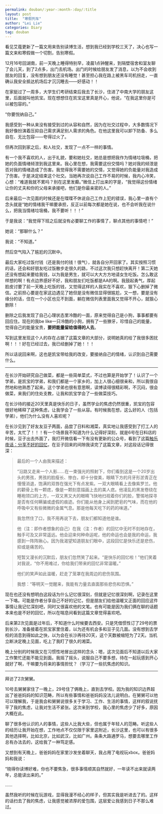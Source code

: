 ```yaml
---
permalink: douban/:year-:month-:day/:title
layout: post
title:  "寒假列车"
author: "Lei Lie"
categories: Diary
tag: douban
---
```


看见艾蔻更新了一篇文用来告别读博生活，想到我已经到学校三天了，决心也写一篇文来和寒假做一个切割，告别寒假。

12月16号回湖南，前一天晚上睡得特别早，凌晨1点钟醒来，到隔壁宿舍和室友聊了会儿天，到了2点多，出门去机场。出门的时候给朋友发了消息，以为不会收到朋友的回复，没有想到朋友还没有睡觉！甚至担心我在路上被黑车司机拐走，一直确认我安全抵达机场后才沉沉睡去——好感动！！

在家挺过了一周多，大学生们考研结束后我去了长沙，住进了中南大学的朋友这里，后面就叫他凯宝。现在想想住在凯宝这里真是开心，他说，“在我这里你是可以被包容的。”

“你要悦纳自己。”

我感受到一种从来没有接受到过的从容和自然，因为在社交过程中，大多数情况下我好像扮演着压抑自己需求满足别人需求的角色。在他这里我可以卸下防备、多么自在、无比包容——夸得过火了。

但再次回到家之后，和人社交，发现了一点不一样的事情。

有一个我不喜欢的人，出于礼貌，要和她社交，她总是想把我作为情绪垃圾桶，把她的负面情绪倾泄到我这里来。我心里在想，我需要这份交情吗？她对我的倾泄是否对我的情绪造成了伤害。我觉得我不需要她的交情，又觉得她的负能量对我造成了伤害。于是决定结束这个社交。当她再次说自己工作不易的时候，我内心冷笑，心想：“难道我就不累吗？别在这里发癫。”微信上打出来的字是，“我觉得这份情绪让你的丈夫和你的父母来承接吧，他们是你最亲密的人。”

后来最后一次见面的时候还是在喋喋不休说自己工作上犯的错误，我心里一直有个念头就是“她的情绪我干嘛要承担，反正以前每次都是她在说，也不会听我在说什么，把我当情绪垃圾桶，我不要听！！！”

于是我说：“我觉得下班之后就没有必要聊工作的事情了，聊点其他的事情吧！”

她说：“那聊什么？”

我说：“不知道。”

然后空气陷入了尴尬的沉默中。

最后大家吃过饭付钱（还是我付的钱！很气），就各自分开回家了。其实按照习惯的话，还会和好朋友吃过饭散步走很久的路，不过这次我只想赶快离开！第二天她还没有想起来要给我钱，以为我是男生，就可以大大方方地请女生吃饭。怎么敢这样想的啊！有点边界感好不好，我和朋友们吃饭都是AA的啊。我鼓起勇气，厚起脸皮讨要了前一天晚上吃饭的钱，又觉得这样的人我实在不喜欢，狠下心删掉了微信。之前担心要是在家这边遇见了她但是没有微信显得很尴尬，又一想，要是没有缘分的话，住在一个小区也见不到面，躺在微信列表里面我又觉得不开心，就狠心删除！

删除之后我发现了自己心理状态里冷酷的一面，原来觉得自己是小狗，事事都要有回应住。现在的我be like一只冷酷的小狗，拥有了一些獠牙，珍惜自己的能量，觉得自己的能量宝贵，**要把能量留给值得的人去**。

写到这里发现这个人的存在占据了这篇文章的大部分，说明她真的给了我很多困扰啊！！！好在已经过去，我已经删掉了她！！！

所以话说回来啊，这也是凯宝带给我的改变，要接纳自己的情绪，认识到自己需要什么。

---

在长沙开始研究自己做菜，都是一些简单菜式，不过也算是开始学了！认识了一个学弟，是凯宝的学弟，和我们都是一个家乡的，加上人很心细很亲和，所以我很自然地和他熟悉了起来。这个学弟也很有意思啊，读博读得很精彩啊，不沉闷，很会做菜，来我们的住处支教，让我和凯宝学会了一些做菜技巧。

在长沙待的接近20天里真是快乐的日子，虽然学业的焦虑仍然很重，凯宝的包容很好地稀释了这种焦虑，让我学会了一些从容。有时候我在想，这么好的人（包括学弟），他们为什么没有人喜欢呢？

在长沙见到了好友友豆子两面，品尝了日料和湘菜，真实地让我感受到了打工人的辛苦，太忙了！！！有一个场景我不知道为什么记得好深刻，就是6号在日料店的时候，豆子出去外面了，我打开微信看一下有没有更新的公众号，看到了这篇[触乐夜话：分享不好的回忆](https://www.chuapp.com/article/289073.html)，在豆子回来的间隙我读完了这篇文章，对这段话记得很深：

> 最后的一个人由我来描述：
>
> “沿路又走来一个人影……在一束强光的照射下，你们看到这是一个20岁出头的男孩，男孩的脸瘦长、惨白，却十分俊美，眼睛下方的月牙形淤青正在慢慢消退，饱满的双唇在强光下有点发紫。一双大眼睛看上去像紫罗兰。他的颧骨上有一颗痣，像是一颗刻意描画上去的美人痣。他凌乱的黑发卷绕在睡袍领口的上方，一双又黑又大的眼睛飞快地扫视着你们的脸，警惕地探寻是否有任何瞒骗或虚假的痕迹。你们能从他身上闻到肥皂的气味，而在他的呼吸中又有些微微的金属气息。那是他每天吃下的药的味道。”
>
> 我忽然住了口，我不用再说下去，朋友们都知道他是谁。
>
> 他（注：即作者想象的自己）在我（注：作者）的回忆中无时不刻地存在，触手可及又非常遥远。他会迎来何种命运呢，他的命运也会是我的命运，我感到一阵阵揪心。因为我渴望知道朋友们眼中，这段回忆是快乐还是悲伤，抑或是痛苦的。
>
> 短暂又漫长的沉默后，朋友们忽然笑了起来。“是快乐的回忆啦！”他们笑着对我说，“你不用难过，你给我们带来的回忆非常温暖。”
>
> 他们的笑声如此温暖，赶走了笼罩在我周边的悲伤氛围。
>
>我想：“等明天一觉醒来，我能有力量去直面那些悲伤和恐惧。”

现在也还没有想明白这段话为什么记忆很深刻，但就是记忆很深刻啊，记录在这里一下咯。可能是作者分享自己不好的记忆，但是朋友们给他温暖又正面的回应这件事情让我记忆深刻吧，同时又很喜欢他的文笔。也有可能是因为我们俩在聊的话题本来也是不好的回忆，所以在喘息间看到这篇文章觉得喜欢吧。

后来第2次见面是过年后，不知道什么时候要去西安。只是凭借惯性订了29号的票到长沙，准备接着在凯宝家里住着，以为还有机会多和豆子见几面。没有想到去学校的消息到得如此之快，以为会在长沙再待20天，这个天数被缩短为了2天。当机立断决定晚上见面，吃上了我盯了很久的湘菜。

晚上分别的时候我又在习惯性地冒出这样的念头：嗯，这次见面后不知道以后大家工作繁忙还能不能见到面。我摇了摇头，说服自己不要多想，待在一起玩感到开心就好了啊，干嘛要为将来的事情担忧？（学习了一些抗焦虑的知识。

---

拜访了2次舅舅。

10号去舅舅家住了一晚上，29号住了俩晚上，直到去学校。因为我的知识边界超出了爸爸妈妈的知识范畴，所以有些事情和爸爸妈妈没法儿说明白。在舅舅可以他可以理解我，于是我会和舅舅说很多关于学习、工作、生活的事情，这样的叙说抚平了我的焦虑，让我对生活不紧张。这次来到学校，我心里的焦虑少了好多，原因大概在此。

聊了很多他认识的人的事情，这些人比我大些，但也属于年轻人的范畴。听这些人的经历让我开始在想，工作地点不仅仅限于家里这附近，长沙这里，也可以有很多其他选择啊，比如北京，比如武汉，比如广州。条条大路通罗马，想要去哪里工作总有办法去的，这给我了一种笃定感。

又想到有天晚上，爸爸妈妈在家里沙发坐着聊天，我占用了电视玩xbox。爸爸妈妈和我说：

“晓得你读博好难，你也不要焦急，很多事情顺其自然就好，一年读不出来就读两年，总能读出来的。”

……

虽然我听的时候在玩游戏，显得我漫不经心的样子，但其实我是听进去了的。这样的话扫去了我的焦虑，让我感觉被浓厚的爱包围，这层爱让我感到日子不那么难过。

